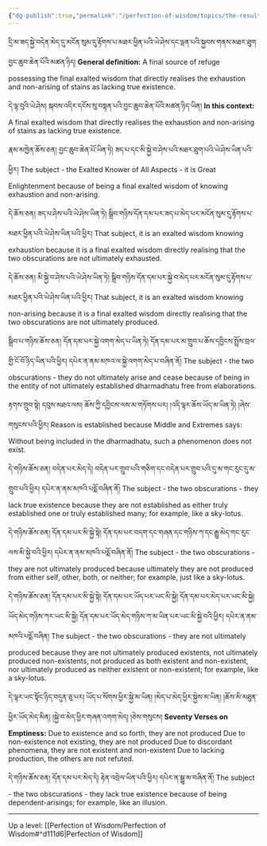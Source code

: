 ```yaml
---
{"dg-publish":true,"permalink":"/perfection-of-wisdom/topics/the-result-great-enlightenment/"}
---
```


དྲི་མ་ཟད་སྐྱེ་བདེན་མེད་དུ་མངོན་སུམ་དུ་རྟོགས་པ་མཐར་ཕྱིན་པའི་ཡེ་ཤེས་དང་ལྡན་པའི་སྐྱབས་གནས་མཐར་ཐུག བྱང་ཆུབ་ཆེན་པོའི་མཚན་ཉིད། 
**General definition:** A final source of refuge possessing the final exalted wisdom that directly realises the exhaustion and non-arising of stains as lacking true existence.

དེ་ལྟ་བུའི་ཡེ་ཤེས། སྐབས་འདིར་དངོས་སུ་བསྟན་པའི་བྱང་ཆུབ་ཆེན་པོའི་མཚན་ཉིད་ཡིན།
**In this context:** A final exalted wisdom that directly realises the exhaustion and non-arising of stains as lacking true existence.

རྣམ་མཁྱེན་ཆོས་ཅན། བྱང་ཆུབ་ཆེན་པོ་ཡིན་ཏེ། ཟད་པ་དང་མི་སྐྱེ་བ་ཤེས་པའི་མཐར་ཐུག་པའི་ཡེ་ཤེས་ཡིན་པའི་ཕྱིར།
The subject - the Exalted Knower of All Aspects - it is Great Enlightenment because of being a final exalted wisdom of knowing exhaustion and non-arising.

དེ་ཆོས་ཅན། ཟད་པ་ཤེས་པའི་ཡེ་ཤེས་ཡིན་ཏེ། སྒྲིབ་གཉིས་དོན་དམ་པར་ཟད་པ་མེད་པར་མངོན་སུམ་དུ་རྟོགས་པ་མཐར་ཕྱིན་པའི་ཡེ་ཤེས་ཡིན་པའི་ཕྱིར།
That subject, it is an exalted wisdom knowing exhaustion because it is a final exalted wisdom directly realising that the two obscurations are not ultimately exhausted.

དེ་ཆོས་ཅན། མི་སྐྱེ་བ་ཤེས་པའི་ཡེ་ཤེས་ཡིན་ཏེ། སྒྲིབ་གཉིས་དོན་དམ་པར་སྐྱེ་བ་མེད་པར་མངོན་སུམ་དུ་རྟོགས་པ་མཐར་ཕྱིན་པའི་ཡེ་ཤེས་ཡིན་པའི་ཕྱིར།
That subject, it is an exalted wisdom knowing non-arising because it is a final exalted wisdom directly realising that the two obscurations are not ultimately produced.

སྒྲིབ་པ་གཉིས་ཆོས་ཅན། དོན་དམ་པར་སྐྱེ་འགག་མེད་པ་ཡིན་ཏེ། དོན་དམ་པར་མ་གྲུབ་པ་ཆོས་དབྱིངས་སྤྲོས་བྲལ་གྱི་ངོ་བོ་ཉིད་ཡིན་པའི་ཕྱིར། 
དཔེར་ན་ནམ་མཁའ་ལ་སྐྱེ་འགག་མེད་པ་བཞིན་ནོ། 
The subject - the two obscurations - they do not ultimately arise and cease because of being in the entity of not ultimately established dharmadhatu free from elaborations.

རྟགས་གྲུབ་སྟེ། དབུས་མཐའ་ལས། ཆོས་ཀྱི་དབྱིངས་ལས་མ་གཏོགས་པར། །འདི་ལྟར་ཆོས་ཡོད་མ་ཡིན་ཏེ། །ཞེས་གསུངས་པའི་ཕྱིར། 
Reason is established because Middle and Extremes says: Without being included in the dharmadhatu, such a phenomenon does not exist.

དེ་གཉིས་ཆོས་ཅན། བདེན་པར་མེད་དེ། བདེན་པར་གྲུབ་པའི་གཅིག་དང་བདེན་པར་གྲུབ་པའི་དུ་མ་གང་རུང་དུ་མ་གྲུབ་པའི་ཕྱིར། དཔེར་ན་ནམ་མཁའི་པདྨོ་བཞིན་ནོ། 
The subject - the two obscurations - they lack true existence because they are not established as either truly established one or truly established many; for example, like a sky-lotus.

དེ་གཉིས་ཆོས་ཅན། དོན་དམ་པར་མི་སྐྱེ་སྟེ། དོན་དམ་པར་བདག་དང་གཞན་དང་གཉིས་ཀ་དང་རྒྱུ་མེད་གང་རུང་ལས་མི་སྐྱེ་བའི་ཕྱིར། དཔེར་ན་ནམ་མཁའི་པདྨོ་བཞིན་ནོ།
The subject - the two obscurations - they are not ultimately produced because ultimately they are not produced from either self, other, both, or neither; for example, just like a sky-lotus.

དེ་གཉིས་ཆོས་ཅན། དོན་དམ་པར་མི་སྐྱེ་སྟེ། དོན་དམ་པར་ཡོད་པར་ཡང་མི་སྐྱེ། དོན་དམ་པར་མེད་པར་ཡང་མི་སྐྱེ། ཡོད་མེད་གཉིས་ཀར་ཡང་མི་སྐྱེ། 
དོན་དམ་པར་ཡོད་མེད་གཉིས་ཀ་མ་ཡིན་པར་ཡང་མི་སྐྱེ་བའི་ཕྱིར། དཔེར་ན་ནམ་མཁའི་པདྨོ་བཞིན།
The subject - the two obscurations - they are not ultimately produced because they are not ultimately produced existents, not ultimately produced non-existents, not produced as both existent and non-existent, nor ultimately produced as neither existent or non-existent; for example, like a sky-lotus.

དེ་ལྟར་ཡང་སྟོང་ཉིད་བདུན་ཅུ་པར། 
ཡོད་པ་སོགས་ཕྱིར་སྐྱེ་མ་ཡིན། །མེད་པ་མེད་ཕྱིར་སྐྱེས་མ་ཡིན། །ཆོས་མི་མཐུན་ཕྱིར་ཡོད་མེད་མིན། །སྐྱེ་བ་མེད་ཕྱིར་གཞན་འགག་མེད། །ཅེས་གསུངས། 
**Seventy Verses on Emptiness:**
Due to existence and so forth, they are not produced
Due to non-existence not existing, they are not produced
Due to discordant phenomena, they are not existent and non-existent
Due to lacking production, the others are not refuted.

དེ་གཉིས་ཆོས་ཅན། དོན་དམ་པར་མེད་དེ། རྟེན་འབྲེལ་ཡིན་པའི་ཕྱིར། དཔེར་ན་སྒྱུ་མ་བཞིན་ནོ། 
The subject - the two obscurations - they lack true existence because of being dependent-arisings; for example, like an illusion.





---
Up a level: [[Perfection of Wisdom/Perfection of Wisdom#^d111d6\|Perfection of Wisdom]]